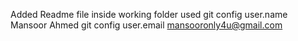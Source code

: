 Added Readme file
inside working folder used 
git config user.name Mansoor Ahmed
git config user.email mansooronly4u@gmail.com
